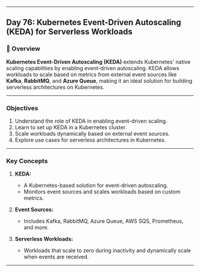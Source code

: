 ﻿---

## Day 76: Kubernetes Event-Driven Autoscaling (KEDA) for Serverless Workloads

### 📘 Overview

**Kubernetes Event-Driven Autoscaling (KEDA)** extends Kubernetes' native scaling capabilities by enabling event-driven autoscaling. KEDA allows workloads to scale based on metrics from external event sources like **Kafka**, **RabbitMQ**, and **Azure Queue**, making it an ideal solution for building serverless architectures on Kubernetes.

---

### Objectives

1. Understand the role of KEDA in enabling event-driven scaling.  
2. Learn to set up KEDA in a Kubernetes cluster.  
3. Scale workloads dynamically based on external event sources.  
4. Explore use cases for serverless architectures in Kubernetes.  

---

### Key Concepts

1. **KEDA:**  
   - A Kubernetes-based solution for event-driven autoscaling.  
   - Monitors event sources and scales workloads based on custom metrics.  

2. **Event Sources:**  
   - Includes Kafka, RabbitMQ, Azure Queue, AWS SQS, Prometheus, and more.  

3. **Serverless Workloads:**  
   - Workloads that scale to zero during inactivity and dynamically scale when events are received.  

---

